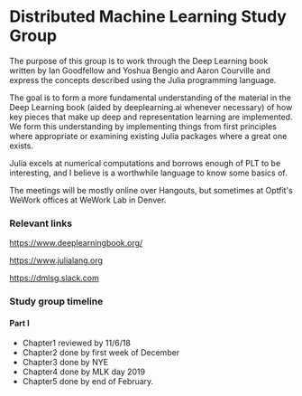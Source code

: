 # Distributed Machine Learning Study Group

The purpose of this group is to work through the Deep Learning book written by Ian Goodfellow and Yoshua Bengio and Aaron Courville and express the concepts described using the Julia programming language.

The goal is to form a more fundamental understanding of the material in the Deep Learning book (aided by deeplearning.ai whenever necessary) of how key pieces that make up deep and representation learning are implemented. We form this understanding by implementing things from first principles where appropriate or examining existing Julia packages where a great one exists.

Julia excels at numerical computations and borrows enough of PLT to be interesting, and I believe is a worthwhile language to know some basics of.

The meetings will be mostly online over Hangouts, but sometimes at Optfit's WeWork offices at WeWork Lab in Denver.

###  Relevant links
https://www.deeplearningbook.org/

https://www.julialang.org

https://dmlsg.slack.com

### Study group timeline 
#### Part I
* Chapter1 reviewed by 11/6/18
* Chapter2 done by first week of December
* Chapter3 done by NYE
* Chapter4 done by MLK day 2019
* Chapter5 done by end of February.
